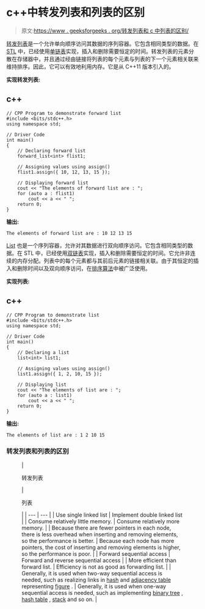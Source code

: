 # c++中转发列表和列表的区别

> 原文:[https://www . geeksforgeeks . org/转发列表和 c 中列表的区别/](https://www.geeksforgeeks.org/difference-between-forward-list-and-list-in-c/)

[转发列表](https://www.geeksforgeeks.org/forward-list-c-set-1-introduction-important-functions/)是一个允许单向顺序访问其数据的序列容器。它包含相同类型的数据。在 [STL](https://www.geeksforgeeks.org/the-c-standard-template-library-stl/) 中，已经使用[单链表](https://www.geeksforgeeks.org/data-structures/linked-list/)实现，插入和删除需要恒定的时间。转发列表的元素分散在存储器中，并且通过经由链接将列表的每个元素与列表的下一个元素相关联来维持排序。因此，它可以有效地利用内存。它是从 C++11 版本引入的。

**实现转发列表:**

## c++

```
// CPP Program to demonstrate forward list
#include <bits/stdc++.h>
using namespace std;

// Driver Code
int main()
{
    // Declaring forward list
    forward_list<int> flist1;

    // Assigning values using assign()
    flist1.assign({ 10, 12, 13, 15 });

    // Displaying forward list
    cout << "The elements of forward list are : ";
    for (auto a : flist1)
        cout << a << " ";
    return 0;
}
```

**输出:**

```
The elements of forward list are : 10 12 13 15
```

[List](https://www.geeksforgeeks.org/list-cpp-stl/) 也是一个序列容器，允许对其数据进行双向顺序访问。它包含相同类型的数据。在 STL 中，已经使用[双链表](https://www.geeksforgeeks.org/doubly-linked-list/)实现，插入和删除需要恒定的时间。它允许非连续的内存分配。列表中的每个元素都与其前后元素的链接相关联。由于其恒定的插入和删除时间以及双向顺序访问，在[排序算法](https://www.geeksforgeeks.org/sorting-algorithms/)中被广泛使用。

**实现列表:**

## c++

```
// CPP Program to demonstrate list
#include <bits/stdc++.h>
using namespace std;

// Driver Code
int main()
{
    // Declaring a list
    list<int> list1;

    // Assigning values using assign()
    list1.assign({ 1, 2, 10, 15 });

    // Displaying list
    cout << "The elements of list are : ";
    for (auto a : list1)
        cout << a << " ";
    return 0;
}
```

**输出:**

```
The elements of list are : 1 2 10 15
```

### 转发列表和列表的区别

<figure class="table">

| 

转发列表

 | 

列表

 |
| --- | --- |
| Use single linked list | Implement double linked list |
| Consume relatively little memory. | Consume relatively more memory. |
| Because there are fewer pointers in each node, there is less overhead when inserting and removing elements, so the performance is better. | Because each node has more pointers, the cost of inserting and removing elements is higher, so the performance is poor. |
| Forward sequential access | Forward and reverse sequential access |
| More efficient than forward list. | Efficiency is not as good as forwarding list. |
| Generally, it is used when two-way sequential access is needed, such as realizing links in [hash](https://www.geeksforgeeks.org/c-program-hashing-chaining/) and [adjacency table](https://www.geeksforgeeks.org/graph-and-its-representations/) representing [figure](https://www.geeksforgeeks.org/graph-data-structure-and-algorithms/) . | Generally, it is used when one-way sequential access is needed, such as implementing [binary tree](https://www.geeksforgeeks.org/binary-tree-data-structure/) , [hash table](https://www.geeksforgeeks.org/hashing-data-structure/) , [stack](https://www.geeksforgeeks.org/stack-data-structure/) and so on. |

</figure>